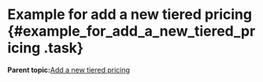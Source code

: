 # Example for add a new tiered pricing {#example_for_add_a_new_tiered_pricing .task}

**Parent topic:**[Add a new tiered pricing](add_a_new_tiered_pricing.md)

